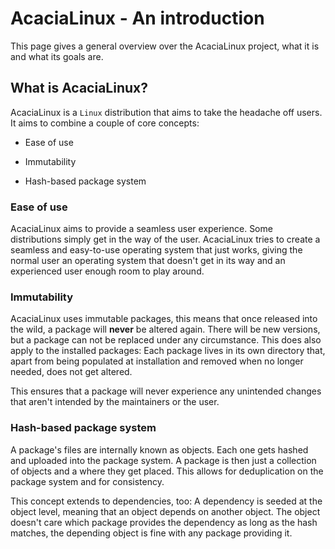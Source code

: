# AcaciaLinux - An introduction

This page gives a general overview over the AcaciaLinux project, what it is and what its goals are.

## What is AcaciaLinux?

AcaciaLinux is a `Linux` distribution that aims to take the headache off users. It aims to combine a couple of core concepts:

- Ease of use

- Immutability

- Hash-based package system

### Ease of use

AcaciaLinux aims to provide a seamless user experience. Some distributions simply get in the way of the user. AcaciaLinux tries to create a seamless and easy-to-use operating system that just works, giving the normal user an operating system that doesn't get in its way and an experienced user enough room to play around.

### Immutability

AcaciaLinux uses immutable packages, this means that once released into the wild, a package will **never** be altered again. There will be new versions, but a package can not be replaced under any circumstance. This does also apply to the installed packages: Each package lives in its own directory that, apart from being populated at installation and removed when no longer needed, does not get altered.

This ensures that a package will never experience any unintended changes that aren't intended by the maintainers or the user.

### Hash-based package system

A package's files are internally known as objects. Each one gets hashed and uploaded into the package system. A package is then just a collection of objects and a where they get placed. This allows for deduplication on the package system and for consistency.

This concept extends to dependencies, too: A dependency is seeded at the object level, meaning that an object depends on another object. The object doesn't care which package provides the dependency as long as the hash matches, the depending object is fine with any package providing it.
